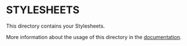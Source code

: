 # STYLESHEETS

This directory contains your Stylesheets.

More information about the usage of this directory in the [documentation](https://rapinjs.netlify.com).
